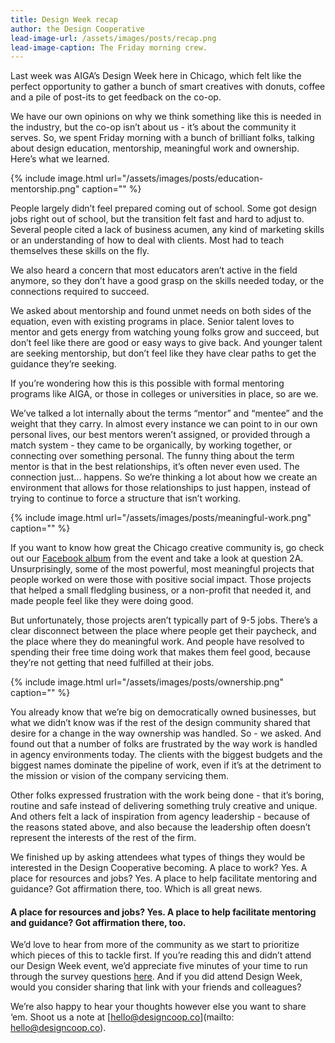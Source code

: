```yaml
---
title: Design Week recap
author: the Design Cooperative
lead-image-url: /assets/images/posts/recap.png
lead-image-caption: The Friday morning crew.
---
```


<!-- 

how to insert an image: 

{% include image.html url="/assets/images/posts/image.png" caption="Something." %}

-->

Last week was AIGA’s Design Week here in Chicago, which felt like the perfect opportunity to gather a bunch of smart creatives with donuts, coffee and a pile of post-its to get feedback on the co-op.

<!-- more -->

We have our own opinions on why we think something like this is needed in the industry, but the co-op isn’t about us - it’s about the community it serves. So, we spent Friday morning with a bunch of brilliant folks, talking about design education, mentorship, meaningful work and ownership. Here’s what we learned.

{% include image.html url="/assets/images/posts/education-mentorship.png" caption="" %}

People largely didn’t feel prepared coming out of school. Some got design jobs right out of school, but the transition felt fast and hard to adjust to. Several people cited a lack of business acumen, any kind of marketing skills or an understanding of how to deal with clients. Most had to teach themselves these skills on the fly.

We also heard a concern that most educators aren’t active in the field anymore, so they don’t have a good grasp on the skills needed today, or the connections required to succeed.

We asked about mentorship and found unmet needs on both sides of the equation, even with existing programs in place. Senior talent loves to mentor and gets energy from watching young folks grow and succeed, but don’t feel like there are good or easy ways to give back. And younger talent are seeking mentorship, but don’t feel like they have clear paths to get the guidance they’re seeking.

If you’re wondering how this is this possible with formal mentoring programs like AIGA, or those in colleges or universities in place, so are we.

We’ve talked a lot internally about the terms “mentor” and “mentee” and the weight that they carry. In almost every instance we can point to in our own personal lives, our best mentors weren’t assigned, or provided through a match system - they came to be organically, by working together, or connecting over something personal. The funny thing about the term mentor is that in the best relationships, it’s often never even used. The connection just... happens. So we’re thinking a lot about how we create an environment that allows for those relationships to just happen, instead of trying to continue to force a structure that isn’t working.

{% include image.html url="/assets/images/posts/meaningful-work.png" caption="" %}

If you want to know how great the Chicago creative community is, go check out our [Facebook album](https://www.facebook.com/media/set/?set=a.2021773898054887.1073741829.2002655426633401&type=1&l=488b0b7448) from the event and take a look at question 2A. Unsurprisingly, some of the most powerful, most meaningful projects that people worked on were those with positive social impact. Those projects that helped a small fledgling business, or a non-profit that needed it, and made people feel like they were doing good.

But unfortunately, those projects aren’t typically part of 9-5 jobs. There’s a clear disconnect between the place where people get their paycheck, and the place where they do meaningful work. And people have resolved to spending their free time doing work that makes them feel good, because they’re not getting that need fulfilled at their jobs.

{% include image.html url="/assets/images/posts/ownership.png" caption="" %}

You already know that we’re big on democratically owned businesses, but what we didn’t know was if the rest of the design community shared that desire for a change in the way ownership was handled. So - we asked. And found out that a number of folks are frustrated by the way work is handled in agency environments today. The clients with the biggest budgets and the biggest names dominate the pipeline of work, even if it’s at the detriment to the mission or vision of the company servicing them. 

Other folks expressed frustration with the work being done - that it’s boring, routine and safe instead of delivering something truly creative and unique. And others felt a lack of inspiration from agency leadership - because of the reasons stated above, and also because the leadership often doesn’t represent the interests of the rest of the firm.

We finished up by asking attendees what types of things they would be interested in the Design Cooperative becoming. A place to work? Yes. A place for resources and jobs? Yes. A place to help facilitate mentoring and guidance? Got affirmation there, too. Which is all great news.

#### A place for resources and jobs? Yes. A place to help facilitate mentoring and guidance? Got affirmation there, too.

We’d love to hear from more of the community as we start to prioritize which pieces of this to tackle first. If you’re reading this and didn’t attend our Design Week event, we’d appreciate five minutes of your time to run through the survey questions [here](https://goo.gl/forms/YfLkOr5lhJYnJKZD3). And if you did attend Design Week, would you consider sharing that link with your friends and colleagues?

We’re also happy to hear your thoughts however else you want to share ‘em. Shoot us a note at [hello@designcoop.co](mailto: hello@designcoop.co).